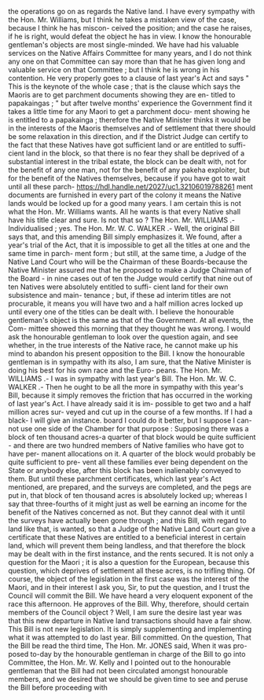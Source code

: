 the operations go on as regards the Native land. I have every sympathy with the Hon. Mr. Williams, but I think he takes a mistaken view of the case, because I think he has miscon- ceived the position; and the case he raises, if he is right, would defeat the object he has in view. I know the honourable gentleman's objects are most single-minded. We have had his valuable services on the Native Affairs Committee for many years, and I do not think any one on that Committee can say more than that he has given long and valuable service on that Committee ; but I think he is wrong in his contention. He very properly goes to a clause of last year's Act and says " This is the keynote of the whole case ; that is the clause which says the Maoris are to get parchment documents showing they are en- titled to papakaingas ; " but after twelve months' experience the Government find it takes a little time for any Maori to get a parchment docu- ment showing he is entitled to a papakainga ; therefore the Native Minister thinks it would be in the interests of the Maoris themselves and of settlement that there should be some relaxation in this direction, and if the District Judge can certify to the fact that these Natives have got sufficient land or are entitled to suffi- cient land in the block, so that there is no fear they shall be deprived of a substantial interest in the tribal estate, the block can be dealt with, not for the benefit of any one man, not for the benefit of any pakeha exploiter, but for the benefit of the Natives themselves, because if you have got to wait until all these parch- https://hdl.handle.net/2027/uc1.32106019788261 ment documents are furnished in every part of the colony it means the Native lands would be locked up for a good many years. I am certain this is not what the Hon. Mr. Williams wants. All he wants is that every Native shall have his title clear and sure. Is not that so ? The Hon. Mr. WILLIAMS .- Individualised ; yes. The Hon. Mr. W. C. WALKER .- Well, the original Bill says that, and this amending Bill simply emphasizes it. We found, after a year's trial of the Act, that it is impossible to get all the titles at one and the same time in parch- ment form ; but still, at the same time, a Judge of the Native Land Court who will be the Chairman of these Boards-because the Native Minister assured me that he proposed to make a Judge Chairman of the Board - in nine cases out of ten the Judge would certify that nine out of ten Natives were absolutely entitled to suffi- cient land for their own subsistence and main- tenance ; but, if these ad interim titles are not procurable, it means you will have two and a half million acres locked up until every one of the titles can be dealt with. I believe the honourable gentleman's object is the same as that of the Government. At all events, the Com- mittee showed this morning that they thought he was wrong. I would ask the honourable gentleman to look over the question again, and see whether, in the true interests of the Native race, he cannot make up his mind to abandon his present opposition to the Bill. I know the honourable gentleman is in sympathy with its also, I am sure, that the Native Minister is doing his best for his own race and the Euro- peans. The Hon. Mr. WILLIAMS .- I was in sympathy with last year's Bill. The Hon. Mr. W. C. WALKER .- Then he ought to be all the more in sympathy with this year's Bill, because it simply removes the friction that has occurred in the working of last year's Act. I have already said it is im- possible to get two and a half million acres sur- veyed and cut up in the course of a few months. If I had a black- I will give an instance. board I could do it better, but I suppose I can- not use one side of the Chamber for that purpose : Supposing there was a block of ten thousand acres-a quarter of that block would be quite sufficient - and there are two hundred members of Native families who have got to have per- manent allocations on it. A quarter of the block would probably be quite sufficient to pre- vent all these families ever being dependent on the State or anybody else, after this block has been inalienably conveyed to them. But until these parchment certificates, which last year's Act mentioned, are prepared, and the surveys are completed, and the pegs are put in, that block of ten thousand acres is absolutely locked up; whereas I say that three-fourths of it might just as well be earning an income for the benefit of the Natives concerned as not. But they cannot deal with it until the surveys have actually been gone through ; and this Bill, with regard to land like that, is wanted, so that a Judge of the Native Land Court can give a certificate that these Natives are entitled to a beneficial interest in certain land, which will prevent them being landless, and that therefore the block may be dealt with in the first instance, and the rents secured. It is not only a question for the Maori ; it is also a question for the European, because this question, which deprives of settlement all these acres, is no trifling thing. Of course, the object of the legislation in the first case was the interest of the Maori, and in their interest I ask you, Sir, to put the question, and I trust the Council will commit the Bill. We have heard a very eloquent exponent of the race this afternoon. He approves of the Bill. Why, therefore, should certain members of the Council object ? Well, I am sure the desire last year was that this new departure in Native land transactions should have a fair show. This Bill is not new legislation. It is simply supplementing and implementing what it was attempted to do last year. Bill committed. On the question, That the Bill be read the third time, The Hon. Mr. JONES said, When it was pro- posed to-day by the honourable gentleman in charge of the Bill to go into Committee, the Hon. Mr. W. Kelly and I pointed out to the honourable gentleman that the Bill had not been circulated amongst honourable members, and we desired that we should be given time to see and peruse the Bill before proceeding with 